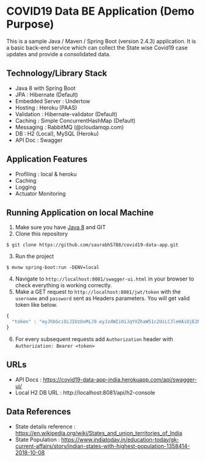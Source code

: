 # COVID19 Data BE Application (Demo Purpose)
This is a sample Java / Maven / Spring Boot (version 2.4.3) application. It is a basic back-end service which can collect the State wise Covid19 case updates and provide a consolidated data. 

## Technology/Library Stack
- Java 8 with Spring Boot
- JPA : Hibernate (Default)
- Embedded Server : Undertow
- Hosting : Heroku (PAAS)
- Validation : Hibernate-validator (Default)
- Caching : Simple ConcurrentHashMap (Default)
- Messaging : RabbitMQ (@cloudamqp.com)
- DB : H2 (Local), MySQL (Heroku)
- API Doc : Swagger 

## Application Features
- Profiling : local & heroku 
- Caching
- Logging
- Actuator Monitoring

## Running Application on local Machine
1. Make sure you have [Java 8](https://www.java.com/download/) and GIT
2. Clone this repository 
```
$ git clone https://github.com/saurabh5788/covid19-data-app.git
```
3. Run the project
```
$ mvnw spring-boot:run -DENV=local
```
4. Navigate to `http://localhost:8081/swagger-ui.html` in your browser to check everything is working correctly.
5. Make a GET request to `http://localhost:8081/jwt/token` with the `username` and `password` sent as Headers parameters. You will get valid token like below.
```javascript
{
  "token" : "eyJhbGciOiJIUzUxMiJ9.eyJzdWIiOiJqYXZhaW51c2UiLCJleHAiOjE2MTcxMDM4NDYsImlhdCI6MTYxNzEwMzU0Nn0.Mrd-KKz1HmHDmXqEst1i9HTi7E1i10AtykIn_Xfubkwx7cQ2lhDHNGYS7q__8BEffhjFX7iFLpj51YUHA7Av5A"
}
```
6. For every subsequent requests add `Authorization` header with `Authorization: Bearer <token>`


## URLs
- API Docs : https://covid19-data-app-india.herokuapp.com/api/swagger-ui/
- Local H2 DB URL : http://localhost:8081/api/h2-console

## Data References
- State details reference : https://en.wikipedia.org/wiki/States_and_union_territories_of_India
- State Population : https://www.indiatoday.in/education-today/gk-current-affairs/story/indian-states-with-highest-population-1358414-2018-10-08

